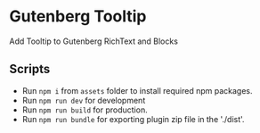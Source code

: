 # Gutenberg Tooltip
Add Tooltip to Gutenberg RichText and Blocks
## Scripts

- Run `npm i` from `assets` folder to install required npm packages.
- Run `npm run dev` for development
- Run `npm run build` for production.
- Run `npm run bundle` for exporting plugin zip file in the './dist'.

